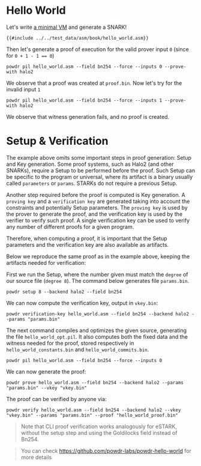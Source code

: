 # Hello World

Let's write [a minimal VM](https://github.com/powdr-labs/powdr/blob/main/test_data/asm/book/hello_world.asm) and generate a SNARK!

```
{{#include ../../test_data/asm/book/hello_world.asm}}
```

Then let's generate a proof of execution for the valid prover input `0` (since for `0 + 1 - 1 == 0`)

```console
powdr pil hello_world.asm --field bn254 --force --inputs 0 --prove-with halo2
```

We observe that a proof was created at `proof.bin`.
Now let's try for the invalid input `1`

```console
powdr pil hello_world.asm --field bn254 --force --inputs 1 --prove-with halo2
```

We observe that witness generation fails, and no proof is created.

# Setup & Verification

The example above omits some important steps in proof generation: Setup and
Key generation.  Some proof systems, such as Halo2 (and other
SNARKs), require a Setup to be performed before the proof. Such Setup can be
specific to the program or universal, where its artifact is a binary usually
called `parameters` or `params`. STARKs do not require a previous Setup.

Another step required before the proof is computed is Key generation. A
`proving key` and a `verification key` are generated taking into account the
constraints and potentially Setup parameters. The `proving key` is used by the
prover to generate the proof, and the verification key is used by the verifier
to verify such proof. A single verification key can be used to verify any
number of different proofs for a given program.

Therefore, when computing a proof, it is important that the Setup parameters
and the verification key are also available as artifacts.

Below we reproduce the same proof as in the example above, keeping the
artifacts needed for verification:

First we run the Setup, where the number given must match the `degree` of our
source file (`degree 8`). The command below generates file `params.bin`.

```console
powdr setup 8 --backend halo2 --field bn254
```

We can now compute the verification key, output in `vkey.bin`:

```console
powdr verification-key hello_world.asm --field bn254 --backend halo2 --params "params.bin"
```

The next command compiles and optimizes the given source, generating the file
`hello_world_opt.pil`. It also computes both the fixed data and the witness
needed for the proof, stored respectively in `hello_world_constants.bin` and
`hello_world_commits.bin`.

```console
powdr pil hello_world.asm --field bn254 --force --inputs 0
```

We can now generate the proof:

```console
powdr prove hello_world.asm --field bn254 --backend halo2 --params "params.bin" --vkey "vkey.bin"
```

The proof can be verified by anyone via:

```console
powdr verify hello_world.asm --field bn254 --backend halo2 --vkey "vkey.bin" --params "params.bin" --proof "hello_world_proof.bin"
```

> Note that CLI proof verification works analogously for eSTARK, without the setup step and using the Goldilocks field instead of Bn254.

> You can check https://github.com/powdr-labs/powdr-hello-world for more details